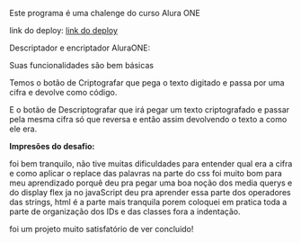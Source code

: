 Este programa é uma chalenge do curso Alura ONE

link do deploy: [link do deploy](https://alura-one-decodificador-gilt.vercel.app)

Descriptador e encriptador AluraONE:

Suas funcionalidades são bem básicas

Temos o botão de Criptografar que pega o texto digitado e passa por uma cifra e devolve como código.

E o botão de Descriptografar que irá pegar um texto criptografado e passar pela mesma cifra só que reversa
e então assim devolvendo o texto a como ele era.



**Impresões do desafio:**

foi bem tranquilo, não tive muitas dificuldades para entender qual era a cifra e como aplicar o replace das palavras
na parte do css foi muito bom para meu aprendizado porquê deu pra pegar uma boa noção dos media querys e do display flex
ja no javaScript deu pra aprender essa parte dos operadores das strings, html é a parte mais tranquila porem coloquei em
pratica toda a parte de organização dos IDs e das classes fora a indentação.

foi um projeto muito satisfatório de ver concluido!
